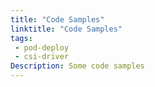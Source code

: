 ```yaml
---
title: "Code Samples"
linktitle: "Code Samples" 
tags: 
 - pod-deploy
 - csi-driver
Description: Some code samples
---
```

